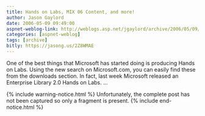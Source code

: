 ```yaml
---
title: Hands on Labs, MIX 06 Content, and more!
author: Jason Gaylord
date: 2006-05-09 09:49:00
aspnet-weblog-link: http://weblogs.asp.net/jgaylord/archive/2006/05/09/445825.aspx
categories: [aspnet-weblog]
tags: [archive]
bitly: https://jasong.us/2Z8WMAE
---
```


One of the best things that Microsoft has started doing is producing Hands on Labs. Using the new search on Microsoft.com, you can easily find these from the downloads section. In fact, last week Microsoft released an Enterprise Library 2.0 Hands on Labs. ... 

{% include warning-notice.html %}
Unfortunately, the complete post has not been captured so only a fragment is present.
{% include end-notice.html %}